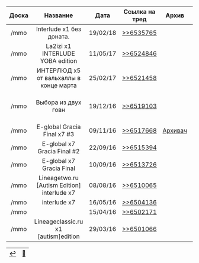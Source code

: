 | Доска | Название | Дата | Ссылка на тред | Архив | Комментарий |
|:---:|:---:|:---:|:---:|:---:|:---:|
| /mmo | Interlude x1 без доната. | 19/02/18 | [>>6535765](https://2ch.hk/mmo/res/6535765.html) | | la2izi |
| /mmo | La2izi x1 INTERLUDE YOBA edition | 11/05/17 | [>>6524846](https://2ch.hk/mmo/res/6524846.html) | | YOBA + pnpl |
| /mmo | ИНТЕРЛЮД x5 от вальхаллы в конце марта | 25/02/17 | [>>6521458](https://2ch.hk/mmo/res/6521458.html) | | VaginaPower/JekaSWS; Форс фарма козликов [>>6523012](https://2ch.hk/mmo/res/6521458.html#6523012) |
| /mmo | Выбора из двух говн | 19/12/16 | [>>6519103](https://2ch.hk/mmo/res/6519103.html) | | L2dawn Vaginapower/Nihilist; становление Сренька [>>6520325](https://2ch.hk/mmo/res/6519103.html#6520325) |
| /mmo | E-global Gracia Final х7 #3 | 09/11/16 | [>>6517668](https://2ch.hk/mmo/res/6517668.html) | [Архивач](http://arhivach.ng/thread/228905/) | Последний тред YOBA+pnpl |
| /mmo | E-global x7 Gracia Final #2 | 22/09/16 | [>>6515394](https://2ch.hk/mmo/res/6515394.html) | | YOBA+pnpl |
| /mmo | E-global x7 Gracia Final | 10/09/16 | [>>6513726](https://2ch.hk/mmo/res/6513726.html) | | YOBA |
| /mmo | Lineagetwo.ru [Autism Edition] interlude x7 | 08/08/16 | [>>6510065](https://2ch.hk/mmo/res/6510065.html) | | Autism |
| /mmo | interlude x7 | 16/05/16 | [>>6504136](https://2ch.hk/mmo/res/6504136.html) | | YOBA: перекат из /vg |
| /mmo |  | 15/04/16 | [>>6502171](https://2ch.hk/mmo/res/6502171.html) | | YOBA |
| /mmo | Lineageclassic.ru x1 [autism]edition | 29/03/16 | [>>6501066](https://2ch.hk/mmo/res/6501066.html) | | Autism |

|[↩️](header.md)|[📆](archive.md)|
|:---:|:---:|
